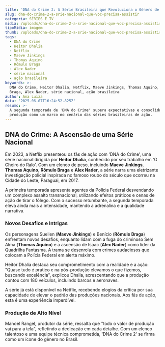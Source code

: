 ```yaml
---
title: 'DNA do Crime 2: A Série Brasileira que Revoluciona o Gênero de Ação'
slug: dna-do-crime-2-a-srie-nacional-que-voc-precisa-assistir
categoria: SÉRIES E TV
midia: /uploads/dna-do-crime-2-a-srie-nacional-que-voc-precisa-assistir-thumb.jpg
tipoMidia: imagem
thumb: /uploads/dna-do-crime-2-a-srie-nacional-que-voc-precisa-assistir-thumb.jpg
tags:
  - DNA do Crime
  - Heitor Dhalia
  - Netflix
  - Maeve Jinkings
  - Thomas Aquino
  - Rômulo Braga
  - Alex Nader
  - série nacional
  - ação brasileira
keywords: >-
  DNA do Crime, Heitor Dhalia, Netflix, Maeve Jinkings, Thomas Aquino, Rômulo
  Braga, Alex Nader, série nacional, ação brasileira
author: Ana Luiza
data: '2025-06-07T16:24:52.825Z'
resumo: >-
  A segunda temporada de 'DNA do Crime' supera expectativas e consolida a
  produção como um marco no cenário das séries brasileiras de ação.
---
```


## DNA do Crime: A Ascensão de uma Série Nacional

Em 2023, a Netflix presenteou os fãs de ação com 'DNA do Crime', uma série nacional dirigida por **Heitor Dhalia**, conhecido por seu trabalho em 'O Cheiro do Ralo'. Com um elenco de peso, incluindo **Maeve Jinkings**, **Thomas Aquino**, **Rômulo Braga** e **Alex Nader**, a série narra uma eletrizante investigação policial inspirada no famoso roubo do século que ocorreu na Cidade do Leste, Paraguai, em 2017.

A primeira temporada apresenta agentes da Polícia Federal desvendando um complexo assalto transnacional, utilizando efeitos práticos e cenas de ação de tirar o fôlego. Com o sucesso retumbante, a segunda temporada eleva ainda mais a intensidade, mantendo a adrenalina e a qualidade narrativa.

### Novos Desafios e Intrigas

Os personagens Suellen (**Maeve Jinkings**) e Benício (**Rômulo Braga**) enfrentam novos desafios, enquanto lidam com a fuga do criminoso Sem Alma (**Thomas Aquino**) e a ascensão de Isaac (**Alex Nader**) como líder da Quadrilha Fantasma. A trama se desenrola com crimes audaciosos que colocam a Polícia Federal em alerta máximo.

Heitor Dhalia destaca seu comprometimento com a realidade e a ação: "Quase tudo é prático e na pós-produção elevamos o que fizemos, buscando excelência", explicou Dhalia, acrescentando que a produção contou com 180 veículos, incluindo barcos e aeronaves.

A série já está disponível na Netflix, recebendo elogios da crítica por sua capacidade de elevar o padrão das produções nacionais. Aos fãs de ação, esta é uma experiência imperdível.

### Produção de Alto Nível

Manoel Rangel, produtor da série, ressalta que "todo o valor de produção vai para a tela", refletindo a dedicação em cada detalhe. Com um elenco talentoso e uma equipe técnica comprometida, 'DNA do Crime 2' se firma como um ícone do gênero no Brasil.

